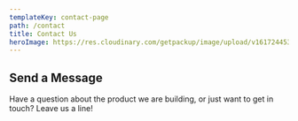 ```yaml
---
templateKey: contact-page
path: /contact
title: Contact Us
heroImage: https://res.cloudinary.com/getpackup/image/upload/v1617244537/getpackup/FemaleRockclimberLookingBackAtDaybreak%20copy.jpg
---
```


## Send a Message

Have a question about the product we are building, or just want to get in touch? Leave us a line!
